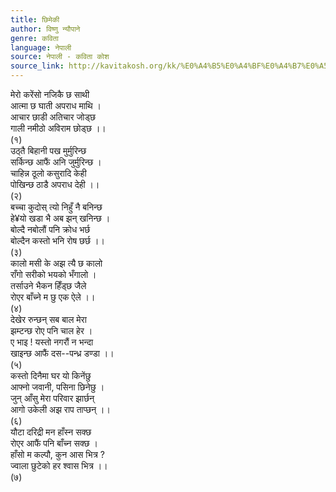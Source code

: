 ```yaml
---
title: छिमेकी
author: विष्णु न्यौपाने
genre: कविता
language: नेपाली
source: नेपाली - कविता कोश
source_link: http://kavitakosh.org/kk/%E0%A4%B5%E0%A4%BF%E0%A4%B7%E0%A5%8D%E0%A4%A3%E0%A5%81_%E0%A4%A8%E0%A5%8D%E0%A4%AF%E0%A5%8C%E0%A4%AA%E0%A4%BE%E0%A4%A8%E0%A5%87
---
```


मेरो करेंसो नजिकै छ साथी  
आत्मा छ घाती अपराध माथि ।  
आचार छाडी अतिचार जोड्छ  
गाली नमीठो अविराम छोड्छ ।।  
(१)  
उठ्तै बिहानी पख मुर्मुरिन्छ  
सर्किन्छ आफैं अनि जुर्मुरिन्छ ।  
चाहिन्न ठूलो कसुरादि केही  
पोखिन्छ ठाडै अपराध देही ।।  
(२)  
बच्चा कुदोस् त्यो निहुँ नै बनिन्छ  
हे¥यो खडा भै अब झन् खनिन्छ ।  
बोल्दै नबोलौं पनि क्रोध भर्छ  
बोल्दैन कस्तो भनि रोष छर्छ ।।  
(३)  
कालो मसी के अझ त्यै छ कालो  
राँगो सरीको भयको भँगालो ।  
तर्साउने भैकन हिँड्छ जैले  
रोएर बाँच्ने म छु एक ऐले ।।  
(४)  
देखेर रुन्छन् सब बाल मेरा  
झम्टन्छ रोए पनि चाल हेर ।  
ए भाइ ! यस्तो नगरौं न भन्दा  
खाइन्छ आफैं दस--पन्ध्र डण्डा ।।  
(५)  
कस्तो दिनैमा घर यो किनेंछु  
आफ्नो जवानी, पसिना छिनेछु ।  
जुन् आँसु मेरा परिवार झार्छन्  
आगो उकेली अझ राप ताप्छन् ।।  
(६)  
यौटा दरिद्री मन हाँस्न सक्छ  
रोएर आफैं पनि बाँच्न सक्छ ।  
हाँसो म कल्पौ, कुन आस भित्र ?  
ज्वाला छुटेको हर श्वास भित्र ।।  
(७)
